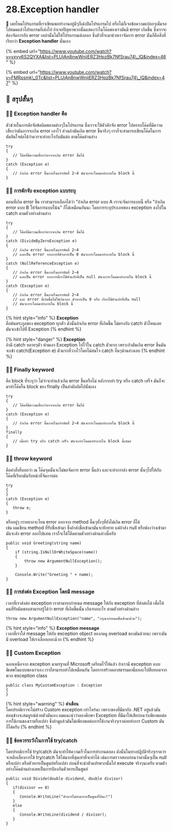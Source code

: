 # 28.Exception handler

💬 เคยไหมโปรแกรมที่เราเขียนพอทำงานอยู่ดีๆก็เด้งปิดโปรแกรมไป หรือไม่ก็เจอข้อความแปลกๆเต็มจอไปหมดแล้วโปรแกรมก็เด้งไป ถ้าเจอปัญหาพวกนั้นแสดงว่าในโค๊ดของเรามันมี error เกิดขึ้น ซึ่งเราจะต้องจัดการกับ error เหล่านั้นไม่ให้โปรแกรมเด้งออก ซึ่งตัวที่จะมาช่วยเราจัดการ error นั่นก็คือสิ่งที่เรียกว่า **Exception handler** นั่นเอง

{% embed url="https://www.youtube.com/watch?v=yxyy6S2QYXA&list=PLUjAn8nwWnijERZ3HpzBk7NfSrau74\_lQ&index=46" %}

{% embed url="https://www.youtube.com/watch?v=FMRssmk\_0Tc&list=PLUjAn8nwWnijERZ3HpzBk7NfSrau74\_lQ&index=47" %}

## 🎯 สรุปสั้นๆ

### 👨‍🚀 Exception handler คือ

ตัวช่วยในการดักจับข้อผิดพลาดต่างๆในโปรแกรม ซึ่งเราจะใช้ตัวดักจับ error ไปครอบโค๊ดที่มีความเสี่ยงว่ามันอาจจะเกิด error เอาไว้ ส่วนถ้ามันเกิด error ขึ้นจริงๆ เราก็จะสามารถเขียนโค๊ดในการตัดสินใจต่อได้ว่าควรจะทำอะไรกับมันต่อ ตามโค๊ดด้านล่าง

```text
try
{
   // โค๊ดที่มีความเสี่ยงว่าอาจจะเกิด error ขึ้นได้
}
catch (Exception e)
{
   // ถ้าเกิด error ขึ้นภายในบรรทัดที่ 2~4 มันจะกระโดดมาทำภายใน block นี้
}
```

### 👨‍🚀 การดักจับ exception แบบระบุ

ตอนที่เกิด error ขึ้น เราสามารถเลือกได้ว่า "ถ้าเกิด error แบบ A เราจะจัดการแบบนี้ หรือ "ถ้าเกิด error แบบ B ให้จัดการแบบโน้น" ก็ได้เหมือนกันนะ โดยการระบุประเภทของ exception ลงไปใน catch ตามตัวอย่างด้านล่าง

```text
try
{
   // โค๊ดที่มีความเสี่ยงว่าอาจจะเกิด error ขึ้นได้
}
catch (DivideByZeroException e)
{
   // ถ้าเกิด error ขึ้นภายในบรรทัดที่ 2~4 
   // และเป็น error จากการที่ตัวหารเป็น 0 มันจะกระโดดมาทำภายใน block นี้
}
catch (NullReferenceException e)
{
   // ถ้าเกิด error ขึ้นภายในบรรทัดที่ 2~4
   // และเป็น error จากการที่เราใช้ตัวแปรที่เป็น null มันจะกระโดดมาทำภายใน block นี้
}
catch (Exception e)
{
   // ถ้าเกิด error ขึ้นภายในบรรทัดที่ 2~4
   // และ error ที่เกิดขึ้นไม่ใช่เกิดจาก ตัวหารเป็น 0 หรือ เรียกใช้ตัวแปรที่เป็น null
   // มันจะกระโดดมาทำภายใน block นี้
}
```

{% hint style="info" %}
**Exception**  
คือต้นตระกูลของ exception ทุกตัว ดังนั้นถ้าเกิด error ที่เกิดขึ้น ไม่ตรงกับ catch ตัวไหนเลย มันจะเข้าไปที่ Exception
{% endhint %}

{% hint style="danger" %}
**Exception**  
ถ้ามี catch หลายๆตัว ห้ามเอา Exception ไปไว้ใน catch ตัวแรก เพราะถ้ามันเกิด error ขึ้นมันจะเข้า catch\(Exception e\) ตัวแรกที่วางไว้โดยไม่สนใจ catch อื่นๆด้านล่างเลย
{% endhint %}

### 👨‍🚀 Finally keyword

คือ block ที่ระบุว่า ไม่ว่าจะทำแล้วเกิด error ขึ้นหรือไม่ หลังจากทำ try หรือ catch เสร็จ มันก็จะมาทำโค๊ดใน block ของ finally เป็นลำดับถัดไปนั่นเอง

```text
try
{
   // โค๊ดที่มีความเสี่ยงว่าอาจจะเกิด error ขึ้นได้
}
catch (Exception e)
{
   // ถ้าเกิด error ขึ้นภายในบรรทัดที่ 2~4 มันจะกระโดดมาทำภายใน block นี้
}
finally
{
   // เมื่อทำ try หรือ catch เสร็จ มันจะกระโดดมาทำภายใน block นี้เสมอ
}
```

### 👨‍🚀 throw keyword

คือคำสั่งที่บอกว่า ณ โค๊ดจุดนั้นจะไม่ขอจัดการ error นี้แล้ว และจะทำการส่ง error นั้นๆไปให้กับ โค๊ดที่เรียกมันรับหน้าที่จัดการต่อ

```text
try
{
}
catch (Exception e)
{
   throw e;
}
```

หรืออยู่ๆ เราอยากจะโยน error ออกจาก method ดื้นๆทั้งๆที่ยังไม่เกิด error ก็ได้  
เช่น ผมเขียน method ที่รับชื่อเข้ามา ซึ่งถ้าส่งชื่อเข้ามามันจะทักทาย แต่ถ้าส่ง null หรือช่องว่างเข้ามามันจะส่ง error ออกไปแทน เราก็จะได้โคีดตามตัวอย่างด้านล่างนี้ครับ

```text
public void Greeting(string name)
{
    if (string.IsNullOrWhiteSpace(name))
    {
        throw new ArgumentNullException();
    }

    Console.Write("Greeting " + name);
}
```

### 👨‍🚀 การส่งต่อ Exception โดยมี message

เวลาที่เราส่งต่อ exception เราสามารถกำหนด message ให้กับ exception ที่ส่งต่อได้ เพื่อให้คนที่รับผิดชอบสามารถรู้ได้ว่า error ที่เกิดขึ้นนั้น เกิดจากอะไร ตามตัวอย่างด้านล่าง

```text
throw new ArgumentNullException("name", "กรุณากำหนดชื่อเข้ามาด้วย");
```

{% hint style="info" %}
**Exception message**  
เวลาที่เราใส่ message ให้กับ exception object ลองกดดู overload ของมันด้วยนะ เพราะมันมี overload ให้เราเลือกเยอะม๊วก
{% endhint %}

### 👨‍🚀 Custom Exception 

นอกเหนือจาก exception มาตรฐานที่ Microsoft เตรียมไว้ให้แล้ว ถ้าเรามี exception แบบพิเศษในแบบของเราเอง เราก็สามารถทำได้เหมือนกัน โดยการสร้างคลาสธรรมดานี่แหละไปสืบทอดจากพวก exception class

```text
public class MyCustomException : Exception
{
}
```

{% hint style="warning" %}
**คำเตือน**  
โดยปรกติเราจะไม่สร้าง Custom exception เท่าไหร่นะ เพราะของที่มีมากับ .NET อยู่แล้วมันค่อนข้างจะสมบูรณ์ด้วยตัวมันเอง ผมแนะนำว่าลองศึกษา Exception ที่มีมาให้เสียก่อนว่าเพียงพอต่อการใช้งานของเราหรือเปล่า ซึ่งถ้าดูแล้วมันไม่เพียงพอต่อการใช้งานจริงๆเราค่อยทำการ Custom มันก็ได้ครับ
{% endhint %}

### 👨‍🚀 ข้อควรระวังในการใช้ try/catch

โดยปรกติการใช้ try/catch มันจะทำให้ความเร็วในการทำงานตกลง ดังนั้นในทางปฏิบัติจริงๆเราควรจะหลีกเลี่ยงการใช้ try/catch ให้ได้มากที่สุดเท่าที่จะทำได้ เช่นการตรวจสอบก่อนว่าค่านั้นๆเป็น null หรือเปล่า หรือตัวหารเป็นศูนย์หรือเปล่า ก่อนที่จะนำตัวแปรพวกนั้นไป execute จริงๆนะครับ ตามตัวอย่างโค๊ดด้านล่างเลยเป็นการป้องกันตัวหารเป็นศูนย์

```text
public void Divide(double dividend, double divisor)
{
   if(divisor == 0)
   {
      Console.WriteLine("ตัวหารไม่สามารถเป็นศูนย์ได้นะ!")
   }
   else
   {
      Console.WriteLine(dividend / divisor);
   }
}
```

